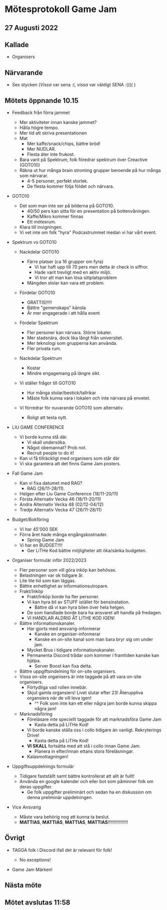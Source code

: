 # Mötesprotokoll Game Jam

## 27 Augusti 2022

## Kallade
- Organisers

## Närvarande
- Sex stycken (_Vissa_ var sena :(, _vissa_ var väldigt SENA :(((( )

## Mötets öppnande 10.15

- Feedback från förra jammet
  - Mer aktiviteter innan kanske jammet?
  - Hålla högre tempo.
  - Mer tid att skriva presentationen
  - Mat
    - Mer kaffe/snack/chips, bättre bröd!
    - Mer NUDLAR.
    - Flesta äter inte frukost.
  - Bara varit på Spektrum; folk föredrar spektrum över Creactive (GOTO10)
  - Räkna ut hur många brain stroming grupper beroende på hur många som närvarar.
    - 4-5 personer, perfekt storlek.
    - De flesta kommer följa földet och närvara.

- GOTO10
  - Det som man inte ser på bilderna på GOTO10.
    - 40/50 pers kan sitta för en presentation på bottenvåningen.
    - Kaffe/Mikro kommer finnas
    - Ett mötesrum.
  - Klara till invigningen.
  - Vi vet inte om folk "hyra" Podcastrummet medan vi har vårt event.

- Spektrum vs GOTO10
  - Nackdelar GOTO10
    - Färre platser (ca 16 grupper om fyra)
      - Vi har haft upp till 70 pers men detta är check in siffror.
      - Hade varit trevligt med en aktiv miljö.
      - Vi tror att man kan lösa sittplatsproblem
    - Mängden stolar kan vara ett problem.
  - Fördelar GOTO10
    - GRATTIS!!!!!
    - Bättre "gemenskaps" känsla
    - Är mer engagerade i att hålla event
  - Fördelar Spektrum
    - Fler personer kan närvara. Större lokaler.
    - Mer stadsnära, dock lika långt från universitet.
    - Mer teknologi som grupperna kan använda.
    - Fler privata rum.
  - Nackdelar Spektrum
    - Kostar
    - Mindre engagemang på längre sikt.

  - Vi ställer frågor till GOTO10
    - Hur många stolar/bestick/tallrikar
    - Måste folk kunna vara i lokalen och inte närvara på envetet.

  - Vi förredrar för nuvarande GOTO10 som alternativ.
    - Roligt att testa nytt.

- LIU GAME CONFERENCE
  - Vi borde kunna stå där.
    - Vi skall undersöka.
    - Något obemannat? Prob not.
    - Recruit people to do it!
  - Kan vi få tillräckligt med organisers som står där
  - Vi ska garantera att det finns Game Jam posters.

- Fall Game Jam
  - Kan vi fixa datumet med RAG?
    - RAG (26/11-28/11).
  - Helgen efter Liu Game Conference (18/11-20/11)
  - Första Alternativ Vecka 46 (18/11-20/11)
  -  Andra Alternativ Vecka 48 (02/12-04/12)
  - Tredje Alternativ Vecka 47 (26/11-28/11)

- Budget/Bokföring
  - Vi har 45'000 SEK
  - Förra året hade många engångskostnader.
    - Spring Game Jam
  - Vi har en BUDGET!!!!
    - Ger LiTHe Kod bättre möjligheter att öka/sänka budgeten.

- Organiser formulär inför 2022/2023
  - Fler personer som vill göra inköp kan behövas.
  - Belastningen var ok tidigare år.
  - Lite lite tid som kan läggas.
  - Bättre enhetlighet av informationsutropare.
  - Frakt/Inköp
    - Frakt/Inköp borde ha fler personer.
    - Vi kan hyra bil av STUFF istället för bensinstation.
      - Bättre då vi kan hyra bilen över hela helgen.
    - De som handlade borde bara ha ansvaret att handla på fredagen.
    - VI HANDLAR ALDRIG ÅT LITHE KOD IGEN!
  - Bättre informationskanaler.
    - Har gjorts med ansvarig-informerar
      - Kanske en organiser-informerar
      - Kanske en on-site kanal som man bara bryr sig om under jam.
    - Mycket Brus i tidigare informationskanaler.
    - Permanenta Discord trådar som kommer i framtiden kanske kan hjälpa.
      - Server Boost kan fixa detta.
  - Bättre uppgiftsindelning för on-site organisers.
  - Vissa on-site organisers är inte taggade på att vara on-site organisers.
    - Förtydliga vad rollen innebär.
    - Skjut gamla organsiers! Livet slutar efter 23!
      Återuppliva organsiers när de vill leva igen!
      - ^^ Folk som inte kan ett eller några jam borde kunna skippa några jam!
  - Marknadsföring
    - Föreläsare inte speciellt taggade för att marknadsföra Game Jam
      - Kasta detta på LiTHe Kod!
    - Vi borde kanske ställa oss i collo tidigare än vanligt. Rekryterings Drive!
      - Kasta detta på LiTHe Kod!
    - **VI SKALL** fortsätta med att stå i collo innan Game Jam.
      - Planera in efter/innan ettans stora föreläsningar.
    - Kalasmottagningen!

- Uppgiftsuppdelnings formulär
  - Tidigare fastställt samt bättre kontrollerat att allt är fullt!
  - Använda en google kalender och eller bot som påminner folk om deras uppgifter.
    - Ge folk uppgifter preliminärt och sedan
      ha en diskussion om denna preliminär uppdelningen.

- Vice Ansvarig
  - Måste vara behörig nog att kunna ta beslut.
  - **MATTIAS**, **MATTIAS**, **MATTIAS**, **MATTIAS**!!!!!!!!!!!!!!!!

## Övrigt

- TAGGA folk i Discord ifall det är relevant för folk!
  - No exceptions!

- Game Jam Märken!

## Nästa möte

## Mötet avslutas 11:58


